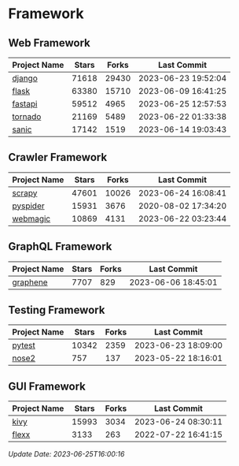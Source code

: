 # Framework

## Web Framework
| Project Name | Stars | Forks | Last Commit |
| ------------ | ----- | ----- | ----------- |
| [django](https://github.com/django/django) | 71618 | 29430 | 2023-06-23 19:52:04 |
| [flask](https://github.com/pallets/flask) | 63380 | 15710 | 2023-06-09 16:41:25 |
| [fastapi](https://github.com/tiangolo/fastapi) | 59512 | 4965 | 2023-06-25 12:57:53 |
| [tornado](https://github.com/tornadoweb/tornado) | 21169 | 5489 | 2023-06-22 01:33:38 |
| [sanic](https://github.com/sanic-org/sanic) | 17142 | 1519 | 2023-06-14 19:03:43 |

## Crawler Framework
| Project Name | Stars | Forks | Last Commit |
| ------------ | ----- | ----- | ----------- |
| [scrapy](https://github.com/scrapy/scrapy) | 47601 | 10026 | 2023-06-24 16:08:41 |
| [pyspider](https://github.com/binux/pyspider) | 15931 | 3676 | 2020-08-02 17:34:20 |
| [webmagic](https://github.com/code4craft/webmagic) | 10869 | 4131 | 2023-06-22 03:23:44 |

## GraphQL Framework
| Project Name | Stars | Forks | Last Commit |
| ------------ | ----- | ----- | ----------- |
| [graphene](https://github.com/graphql-python/graphene) | 7707 | 829 | 2023-06-06 18:45:01 |

## Testing Framework
| Project Name | Stars | Forks | Last Commit |
| ------------ | ----- | ----- | ----------- |
| [pytest](https://github.com/pytest-dev/pytest) | 10342 | 2359 | 2023-06-23 18:09:00 |
| [nose2](https://github.com/nose-devs/nose2) | 757 | 137 | 2023-05-22 18:16:01 |

## GUI Framework
| Project Name | Stars | Forks | Last Commit |
| ------------ | ----- | ----- | ----------- |
| [kivy](https://github.com/kivy/kivy) | 15993 | 3034 | 2023-06-24 08:30:11 |
| [flexx](https://github.com/flexxui/flexx) | 3133 | 263 | 2022-07-22 16:41:15 |

*Update Date: 2023-06-25T16:00:16*